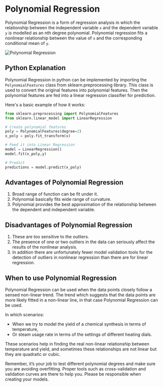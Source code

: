 # Polynomial Regression

Polynomial Regression is a form of regression analysis in which the relationship between the independent variable `x` and the dependent variable `y` is modelled as an nth degree polynomial. Polynomial regression fits a nonlinear relationship between the value of `x` and the corresponding conditional mean of `y`.

![Polynomial Regression](https://upload.wikimedia.org/wikipedia/commons/thumb/8/8b/Polyreg_scheffe.svg/2560px-Polyreg_scheffe.svg.png)

## Python Explanation

Polynomial Regression in python can be implemented by importing the `PolynomialFeatures` class from sklearn.preprocessing library. This class is used to convert the original features into polynomial features. Then the polynomial features are fed into a linear regression classifier for prediction.

Here's a basic example of how it works:

```python
from sklearn.preprocessing import PolynomialFeatures
from sklearn.linear_model import LinearRegression

# Create polynomial features
poly = PolynomialFeatures(degree=2)
x_poly = poly.fit_transform(x)

# Feed it into Linear Regression
model = LinearRegression()
model.fit(x_poly,y)

# Predict
predictions = model.predict(x_poly)
```

## Advantages of Polynomial Regression

1. Broad range of function can be fit under it.
2. Polynomial basically fits wide range of curvature.
3. Polynomial provides the best approximation of the relationship between the dependent and independent variable.

## Disadvantages of Polynomial Regression

1. These are too sensitive to the outliers.
2. The presence of one or two outliers in the data can seriously affect the results of the nonlinear analysis.
3. In addition there are unfortunately fewer model validation tools for the detection of outliers in nonlinear regression than there are for linear regression.

## When to use Polynomial Regression

Polynomial Regression can be used when the data points closely follow a sensed non-linear trend. The trend which suggests that the data points are more likely fitted in a non-linear line, in that case Polynomial Regression can be used.

In which scenarios:

- When we try to model the yield of a chemical synthesis in terms of temperature,
- Or steam usage rate in terms of the settings of different heating dials.

These scenarios help in finding the real non-linear relationship between temperature and yield, and sometimes these relationships are not linear but they are quadratic or cubic.

Remember, it’s your job to test different polynomial degrees and make sure you are avoiding overfitting. Proper tools such as cross-validation and validation curves are there to help you. Please be responsible when creating your models.
